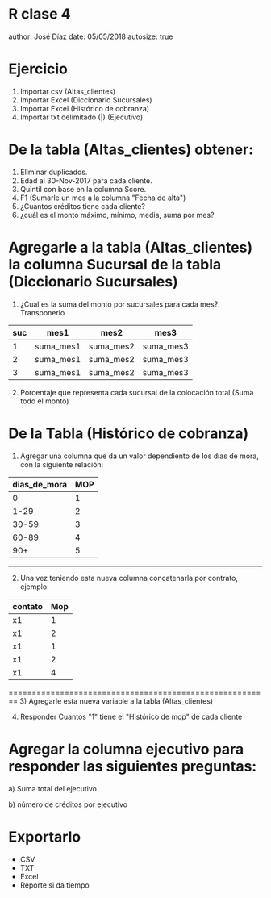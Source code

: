 R clase 4
========================================================
author: José Díaz
date: 05/05/2018
autosize: true

Ejercicio
========================================================

1. Importar csv (Altas_clientes)
2. Importar Excel (Diccionario Sucursales)
3. Importar Excel (Histórico de cobranza)
4. Importar txt delimitado (|) (Ejecutivo)

De la tabla (Altas_clientes) obtener:
========================================================

1. Eliminar duplicados.
2. Edad al 30-Nov-2017 para cada cliente.
3. Quintil con base en la columna Score.
4. F1 (Sumarle un mes a la columna "Fecha de alta")
5. ¿Cuantos créditos tiene cada cliente?
6. ¿cuál es el monto máximo, mínimo, media, suma por mes?


Agregarle a la tabla (Altas_clientes) la columna Sucursal de la tabla (Diccionario Sucursales)
========================================================

1) ¿Cual es la suma del monto por sucursales para cada mes?. Transponerlo

suc|mes1|mes2|mes3
---|---|---|---
1|suma_mes1|suma_mes2|suma_mes3
2|suma_mes1|suma_mes2|suma_mes3
3|suma_mes1|suma_mes2|suma_mes3

2) Porcentaje que representa cada sucursal de la colocación total (Suma todo el monto)

De la Tabla (Histórico de cobranza)
========================================================

1) Agregar una columna que da un valor dependiento de los días de mora, con la siguiente relación:

dias_de_mora|MOP
---|---
0|1	
1-29|2
30-59|3
60-89|4
90+|5

***

2) Una vez teniendo esta nueva columna concatenarla por contrato, ejemplo:

contato|Mop
---|---
x1|1
x1|2
x1|1
x1|2
x1|4

========================================================
3) Agregarle esta nueva variable a la tabla (Altas_clientes)

4) Responder Cuantos "1" tiene el "Histórico de mop" de cada cliente


Agregar la columna ejecutivo para responder las siguientes preguntas:
========================================================

a) Suma total del ejecutivo

b) número de créditos por ejecutivo

Exportarlo
========================================================

- CSV
- TXT
- Excel
- Reporte si da tiempo

